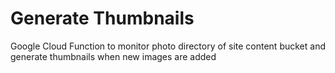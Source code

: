 # Generate Thumbnails
Google Cloud Function to monitor photo directory of site content bucket and generate thumbnails when new images are added
